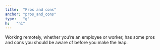 ```yaml
---
title:  "Pros and cons"
anchor: "pros_and_cons"
type:   "g"
h:   "h1"
---
```


Working remotely, whether you’re an employee or worker, has some pros and cons you should be aware of before you make
 the leap.
